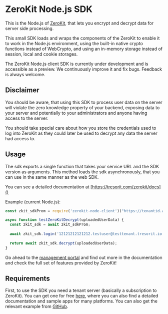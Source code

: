 # ZeroKit Node.js SDK 
This is the Node.js of [ZeroKit](https://tresorit.com/zerokit), that lets you encrypt and decrypt data for server side processing.
 
This small SDK loads and wraps the components of the ZeroKit to enable it to work in the Node.js environment,
using the built-in native crypto functions instead of WebCrypto, and using an in-memory storage instead of 
session, local and cookie storages.

The ZeroKit Node.js client SDK is currently under development and is accessible as a preview. We continuously improve it and fix bugs. Feedback is always welcome.

## Disclaimer
You should be aware, that using this SDK to process user data on the server will violate
 the zero knowledge property of your backend, exposing data to your server and potentially
 to your administrators and anyone having access to the server.
 
You should take special care about how you store the credentials used to log into ZeroKit as they
 could later be used to decrypt any data the server had access to.

## Usage
The sdk exports a single function that takes your service URL and the SDK version as arguments.
This method loads the sdk asynchronously, that you can use in the same manner as
the web SDK.

You can see a detailed documentation at [https://tresorit.com/zerokit/docs]()

Example (current Node.js):
```javascript
const zkit_sdkProm = require('zerokit-node-client')("https://tenantid.api.tresorit.io", 4)

async function testZeroKitDecrypt(uploadedUserData) { 
  const zkit_sdk = await zkit_sdkProm;
  
  await zkit_sdk.login('12121212121212.testuser@testtenant.tresorit.io', "password");
  
  return await zkit_sdk.decrypt(uploadedUserData);
}
```

Go ahead to the [management portal](https://manage.tresorit.io) and find out more in the documentation and 
check the full set of features provided by ZeroKit!

## Requirements
First, to use the SDK you need a tenant server (basically a subscription to ZeroKit).
You can get one for free [here](https://tresorit.com/zerokit),
where you can also find a detailed documentation and sample apps for many platforms. You can also get the relevant
example from [GitHub](https://github.com/tresorit).
